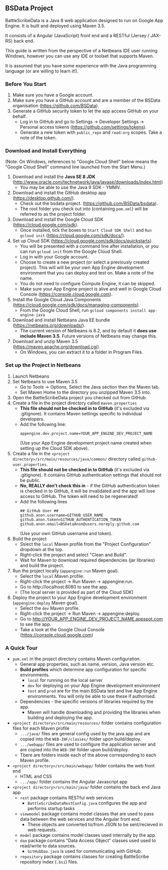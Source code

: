 
## BSData Project ##

BattleScribeData is a Java 8 web application designed to run on Google App Engine. It is built and deployed using Maven 3.5.

It consists of a Angular (JavaScript) front end and a RESTful (Jersey / JAX-RS) back end.

This guide is written from the perspective of a Netbeans IDE user running Windows, however you can use any IDE or toolset that supports Maven.

It is assumed that you have some experience with the Java programming language (or are willing to learn it!).


### Before You Start ###

1. Make sure you have a Google account.
2. Make sure you have a GitHub account and are a member of the BSData organisation (https://github.com/BSData).
3. Generate a GitHub security token to let the app access GitHub on your behalf.
    * Log in to GitHub and go to Settings -> Developer Settings -> Personal access tokens (https://github.com/settings/tokens).
    * Generate a new token with `public_repo` and `read:org` scopes. Take a note of the token.


### Download and Install Everything ###
(Note: On Windows, references to "Google Cloud Shell" below means the "Google Cloud Shell" command line launched from the Start Menu.)

1. Download and install the **Java SE 8 JDK** (http://www.oracle.com/technetwork/java/javase/downloads/index.html)
    * You may be able to use the Java 9 SDK - YMMV.
2. Download and install the GitHub desktop app (https://desktop.github.com/).
    * Check out the bsdata project. (https://github.com/BSData/bsdata).
    * The root folder you check out into (containing `pom.xml`) will be referred to as the project folder.
3. Download and install the Google Cloud SDK (https://cloud.google.com/sdk).
    * Once installed, tick the boxes to `Start Cloud SDK Shell` and `Run gcloud init` (https://cloud.google.com/sdk/docs/).
4. Set up Cloud SDK (https://cloud.google.com/sdk/docs/quickstarts).
    * You will be presented with a command line after installation, or you can run `gcloud init` from the Google Cloud Shell.
    * Log in with your Google account.
    * Choose to create a new project (or select a previously created project). This will will be your own App Engine development environment that you can deploy and test on. Make a note of the name.
    * You do not need to configure Compute Engine, it can be skipped.
    * Make sure your App Engine project is alive and well in Google Cloud Console (https://console.cloud.google.com).
5. Install the Google Cloud Java Components (https://cloud.google.com/sdk/docs/managing-components).
    * From the Google Cloud Shell, run `gcloud components install app-engine-java`
6. Download and install Netbeans Java EE bundle (https://netbeans.org/downloads/).
    * The current version of Netbeans is 8.2, and by default it **does use include Maven 3.5**. Future versions of Netbeans may change this.
7. Download and unzip Maven 3.5 (https://maven.apache.org/download.cgi).
    * On Windows, you can extract it to a folder in Program Files.


### Set up the Project in Netbeans ###

1. Launch Netbeans
2. Set Netbeans to use Maven 3.5
    * Go to Tools -> Options, Select the Java section then the Maven tab.
    * Set Maven Home to the directory you unzipped Maven 3.5 into.
3. Open the BattleScribeData project you checked out from GitHub.
4. Create a file in the project directory called `maven.properties`
    * **This file should not be checked in to GitHub** (it's excluded via .gitignore). It contains Maven settings specific to individual developers.
    * Add the following line: 
        ```
        appengine.dev.project.name=YOUR_APP_ENGINE_DEV_PROJECT_NAME
        ```
        (Use your App Engine development project name created when setting up the Cloud SDK above).
5. Create a file in the `<project directory>/src/main/resources/java/common/` directory called `github-user.properties`.
    * **This file should not be checked in to GitHub** (it's excluded via .gitignore). It contains GitHub authentication settings that should not be public.
    * **No, REALLY don't check this in** - if the GitHub authentication token is checked in to GitHub, it will be invalidated and the app will lose access to GitHub. The token will need to be regenerated!
    * Add the following lines
        ```
        ## GitHub User ##
        github.anon.username=GITHUB_USER_NAME
        github.anon.token=GITHUB_AUTHENTICATION_TOKEN
        github.anon.email=BSDataAnon@users.noreply.github.com
        ```
        (Use your own GitHub username and token).
6. Build the project
    * Sslect the `local` Maven profile from the "Project Configuration" dropdown at the top.
    * Right-click the project and select "Clean and Build".
    * Wait for Maven to download required dependencies (jar libraries) and build the project.
7. Run the project locally (`appengine:run` Maven goal).
    * Select the `local` Maven profile.
    * Right-click the project -> Run Maven -> appengine:run.
    * Go to http://localhost:8080 to see the app.
    * (The local server is provided as part of the Cloud SDK)
8. Deploy the project to your App Engine development environment (`appengine:deploy` Maven goal).
    * Select the `dev` Maven profile.
    * Right-click the project -> Run Maven -> appengine:deploy.
    * Go to http://YOUR_APP_ENGINE_DEV_PROJECT_NAME.appspot.com to see the app.
    * Take a look at the Google Cloud Console (https://console.cloud.google.com)


### A Quick Tour ###

* `pom.xml` in the project directory contains Maven configuration.
    * General app properties, such as name, version, Java version etc.
    * **Build profiles** which determine app configuration for specific environments.
        * `local` for running on the local server
        * `dev` for deploying on your App Engine development environment
        * `test` and `prod` are for the main BSData test and live App Engine environments. You will only be able to use these if authorised.
    * Dependencies - the specific versions of libraries required by the app.
        * Maven will handle downloading and providing the libraries when building and deploying the app.
* `<project directory>/src/main/resources/` folder contains configuration files for each Maven profile
    * `.../java/` files are general config used by the java app and are copied into the `WEB-INF/classes/` folder upon build/deploy.
    * `.../webapp/` files are used to configure the application server and are copied into the `WEB-INF` folder upon build/deploy.
    * Tbere are folders inside each of the above corresponding to each Maven profile.
* `<project directory>/src/main/webapp/` folder contains the web front end
    * HTML and CSS
    * `.../app/` folder contains the Angular Javascript app
* `<project directory>/src/main/java/` folder contains the back end Java app
    * `rest` package contains RESTful web services
        * `BattleScribeDataRestConfig.java` configures the app and performs startup tasks
    * `viewmodel` package contains model classes that are used to pass data between the web services and the Angular front end.
        * These objects are converted to/from JSON to be sent/recieved in web requests.
    * `model` package contains model classes used internally by the app.
    * `dao` package contains "Data Access Object" classes used used to read/write to data sources.
        * `GitHubDao.java` is used for communicating with GitHub.
    * `repository` package contains classes for creating BattleScribe repository index (`.bsi`) files.
